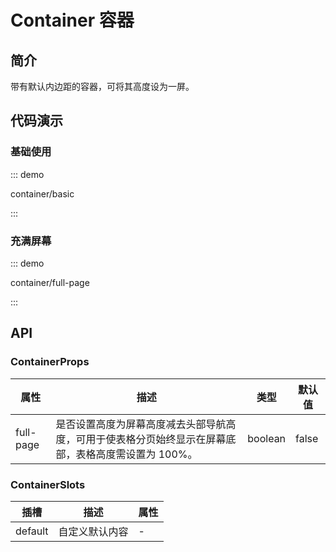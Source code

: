 # Container 容器

## 简介

带有默认内边距的容器，可将其高度设为一屏。

## 代码演示

### 基础使用

::: demo

container/basic

:::

### 充满屏幕

::: demo

container/full-page

:::

## API

### ContainerProps

| 属性      | 描述                                                                                                | 类型    | 默认值 |
| --------- | --------------------------------------------------------------------------------------------------- | ------- | ------ |
| full-page | 是否设置高度为屏幕高度减去头部导航高度，可用于使表格分页始终显示在屏幕底部，表格高度需设置为 100%。 | boolean | false  |

### ContainerSlots

| 插槽    | 描述           | 属性 |
| ------- | -------------- | ---- |
| default | 自定义默认内容 | -    |
